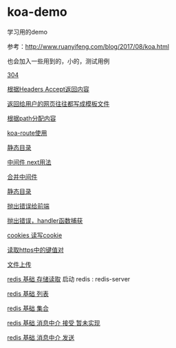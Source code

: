 # koa-demo
学习用的demo

参考：http://www.ruanyifeng.com/blog/2017/08/koa.html

也会加入一些用到的，小的，测试用例

[304](./demo01.js)

[根据Headers Accept返回内容](./demo02.js)

[返回给用户的网页往往都写成模板文件](./demo03.js)

[根据path分配内容](./demo04.js)

[koa-route使用](./demo05.js)

[静态目录](./demo06.js)


[中间件 next用法](./demo07.js)


[合并中间件](./demo08.js)


[静态目录](./demo09.js)


[抛出错误给前端](./demo10.js)


[抛出错误，handler函数捕获](./demo11.js)


[cookies 读写cookie](./demo12.js)


[读取https中的键值对](./demo13.js)

[文件上传](./demo14.js)

[redis 基础 存储读取](./demo15.js)
    启动 redis : redis-server 

[redis 基础 列表](./demo16.js)

    
[redis 基础 集合](./demo17.js)

    
[redis 基础 消息中介 接受 暂未实现](./demo19.js)

[redis 基础 消息中介 发送](./demo18.js)